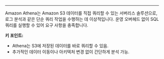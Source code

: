 
---

Amazon Athena는 Amazon S3 데이터를 직접 쿼리할 수 있는 서버리스 솔루션으로, 로그 분석과 같은 단순 쿼리 작업을 수행하는 데 이상적입니다. 운영 오버헤드 없이 SQL 쿼리를 실행할 수 있어 요구 사항을 충족합니다.

**키 포인트:**

- Athena는 S3에 저장된 데이터를 바로 쿼리할 수 있음.
- 추가적인 데이터 이동이나 아키텍처 변경 없이 간단하게 분석 가능.